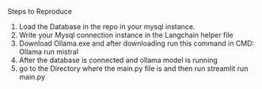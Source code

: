 Steps to Reproduce

1. Load the Database in the repo in your mysql instance.
2. Write your Mysql connection instance in the Langchain helper file
3. Download Ollama.exe and after downloading run this command in CMD: Ollama run mistral
4. After the database is connected and ollama model is running
5. go to the Directory where the main.py file is and then run streamlit run main.py
